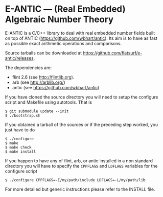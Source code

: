 E-ANTIC — (Real Embedded) Algebraic Number Theory
=================================================

E-ANTIC is a C/C++ library to deal with real embedded number fields built on
top of ANTIC (https://github.com/wbhart/antic). Its aim is to have as fast
as possible exact arithmetic operations and comparisons.

Source tarballs can be downloaded at https://github.com/flatsurf/e-antic/releases.

The dependencies are:

 - flint 2.6 (see http://flintlib.org).
 - arb (see http://arblib.org/)
 - antic (see https://github.com/wbhart/antic)

If you have cloned the source directory you will need to setup the
configure script and Makefile using autotools. That is

    $ git submodule update --init
    $ ./bootstrap.sh

If you obtained a tarball of the sources or if the preceding step
worked, you just have to do

    $ ./configure
    $ make
    $ make check
    $ make install

If you happen to have any of flint, arb, or antic installed in a non standard
directory you will have to specify the `CPPFLAGS` and `LDFLAGS` variables for
the configure script

    $ ./configure CPPFLAGS=-I/my/path/include LDFLAGS=-L/my/path/lib

For more detailed but generic instructions please refer to the INSTALL file.

